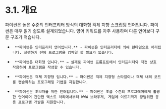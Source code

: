 # 3.1.    개요

파이썬은 높은 수준의 인터프리터 방식의 대화형 객체 지향 스크립팅 언어입니다. 파이썬은 매우 읽기 쉽도록 설계되었습니다. 영어 키워드를 자주 사용하며 다른 언어보다 구문 구조가 적습니다.

-      **파이썬은 인터프리터 언어입니다.** - 파이썬은 인터프리터에 의해 런타임으로 처리됩니다. 실행하기 전에 프로그램을 컴파일 할 필요가 없습니다.

-      **파이썬은 대화형 입니다.** − 실제로 파이썬 프롬프트에서 인터프리터와 직접 상호 작용하여 프로그램을 작성할 수 있습니다.

-      **파이썬은 객체 지향형 입니다.** − 파이썬은 객체 지향형 스타일이나 객체 내의 코드를 캡슐화하는 프로그래밍 기법을 지원합니다.

-      **파이선은 초보자를 위한 언어입니다.** − 파이썬은 초급 수준의 프로그래머에게 훌륭한 언어이며 간단한 텍스트 처리에서부터 WWW 브라우저, 게임에 이르기까지 광범위한 응용 프로그램 개발을 지원합니다.

